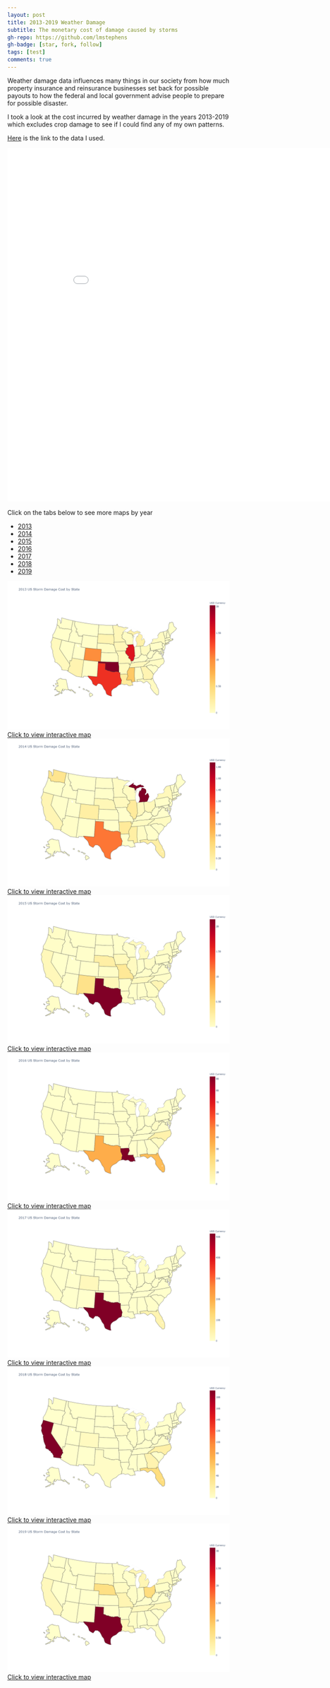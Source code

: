```yaml
---
layout: post
title: 2013-2019 Weather Damage
subtitle: The monetary cost of damage caused by storms
gh-repo: https://github.com/lmstephens
gh-badge: [star, fork, follow]
tags: [test]
comments: true
---
```


<p>Weather damage data influences many things in our society from how much property insurance and reinsurance businesses set back for possible payouts to how the federal and local government advise people to prepare for possible disaster.</p>

<p>I took a look at the cost incurred by weather damage in the years 2013-2019 which excludes crop damage to see if I could find any of my own patterns. </p>

<a href="https://www1.ncdc.noaa.gov/pub/data/swdi/stormevents/csvfiles/">Here</a> is the link to the data I used.

<div class="video-container">
<iframe width="900" height="800" frameborder="0" scrolling="no" src="//plot.ly/~Lmstephens/19.embed"></iframe>
</div>

<p>Click on the tabs below to see more maps by year</p>
<ul class="nav nav-tabs">
  <li><a href="#2013" data-toggle="tab">2013</a></li>
  <li><a href="#2014" data-toggle="tab">2014</a></li>
  <li><a href="#2015" data-toggle="tab">2015</a></li>
  <li><a href="#2016" data-toggle="tab">2016</a></li>
  <li><a href="#2017" data-toggle="tab">2017</a></li>
  <li><a href="#2018" data-toggle="tab">2018</a></li>
  <li><a href="#2019" data-toggle="tab">2019</a></li>
</ul>

<div class="tab-content" id="myTabContent">
	<div id="2013" class="tab-pane fade active in">
		<img src="../img/2013map-final.png">
		<a href="https://plot.ly/~Lmstephens/21/" target="_blank">Click to view interactive map</a>
	</div>
	<div id="2014" class="tab-pane fade">
		<img src="../img/2014map-final.png">
		<a href="https://plot.ly/~Lmstephens/23/" target="_blank">Click to view interactive map</a>
	</div>
	<div id="2015" class="tab-pane fade">
		<img src="../img/2015map-final.png">
		<a href="https://plot.ly/~Lmstephens/25/" target="_blank">Click to view interactive map</a>
	</div>
	<div id="2016" class="tab-pane fade">
		<img src="../img/2016map-final.png">
		<a href="https://plot.ly/~Lmstephens/27/" target="_blank">Click to view interactive map</a>
	</div>
	<div id="2017" class="tab-pane fade">
		<img src="../img/2017map-final.png">
		<a href="https://plot.ly/~Lmstephens/29/" target="_blank">Click to view interactive map</a>
	</div>
	<div id="2018" class="tab-pane fade">
		<img src="../img/2018map-final.png">
		<a href="https://plot.ly/~Lmstephens/31/" target="_blank">Click to view interactive map</a>
	</div>
	<div id="2019" class="tab-pane fade">
		<img src="../img/2019map-final.png">
		<a href="https://plot.ly/~Lmstephens/33/" target="_blank">Click to view interactive map</a>
	</div>
</div>
